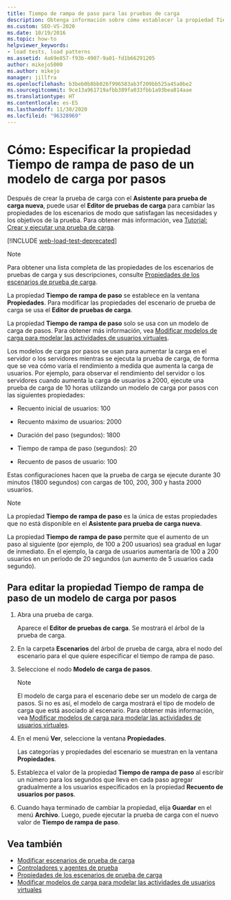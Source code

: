 ```yaml
---
title: Tiempo de rampa de paso para las pruebas de carga
description: Obtenga información sobre cómo establecer la propiedad Tiempo de rampa de paso en la ventana Propiedades. La propiedad Tiempo de rampa de paso solo se utiliza con un modelo de carga por pasos.
ms.custom: SEO-VS-2020
ms.date: 10/19/2016
ms.topic: how-to
helpviewer_keywords:
- load tests, load patterns
ms.assetid: 4a69e857-f93b-4907-9a01-fd1b66291205
author: mikejo5000
ms.author: mikejo
manager: jillfra
ms.openlocfilehash: b3beb0b8bb026f996583ab3f209bb525a45a0be2
ms.sourcegitcommit: 9ce13a961719afbb389fa033fbb1a93bea814aae
ms.translationtype: HT
ms.contentlocale: es-ES
ms.lasthandoff: 11/30/2020
ms.locfileid: "96328969"
---
```

# <a name="how-to-specify-the-step-ramp-time-property-for-a-step-load-pattern"></a>Cómo: Especificar la propiedad Tiempo de rampa de paso de un modelo de carga por pasos

Después de crear la prueba de carga con el **Asistente para prueba de carga nueva**, puede usar el **Editor de pruebas de carga** para cambiar las propiedades de los escenarios de modo que satisfagan las necesidades y los objetivos de la prueba. Para obtener más información, vea [Tutorial: Crear y ejecutar una prueba de carga](../test/walkthrough-create-and-run-a-load-test.md).

[!INCLUDE [web-load-test-deprecated](includes/web-load-test-deprecated.md)]

> [!NOTE]
> Para obtener una lista completa de las propiedades de los escenarios de pruebas de carga y sus descripciones, consulte [Propiedades de los escenarios de prueba de carga](../test/load-test-scenario-properties.md).

La propiedad **Tiempo de rampa de paso** se establece en la ventana **Propiedades**. Para modificar las propiedades del escenario de prueba de carga se usa el **Editor de pruebas de carga**.

La propiedad **Tiempo de rampa de paso** solo se usa con un modelo de carga de pasos. Para obtener más información, vea [Modificar modelos de carga para modelar las actividades de usuarios virtuales](../test/edit-load-patterns-to-model-virtual-user-activities.md).

Los modelos de carga por pasos se usan para aumentar la carga en el servidor o los servidores mientras se ejecuta la prueba de carga, de forma que se vea cómo varía el rendimiento a medida que aumenta la carga de usuarios. Por ejemplo, para observar el rendimiento del servidor o los servidores cuando aumenta la carga de usuarios a 2000, ejecute una prueba de carga de 10 horas utilizando un modelo de carga por pasos con las siguientes propiedades:

- Recuento inicial de usuarios: 100

- Recuento máximo de usuarios: 2000

- Duración del paso (segundos): 1800

- Tiempo de rampa de paso (segundos): 20

- Recuento de pasos de usuario: 100

Estas configuraciones hacen que la prueba de carga se ejecute durante 30 minutos (1800 segundos) con cargas de 100, 200, 300 y hasta 2000 usuarios.

> [!NOTE]
> La propiedad **Tiempo de rampa de paso** es la única de estas propiedades que no está disponible en el **Asistente para prueba de carga nueva**.

La propiedad **Tiempo de rampa de paso** permite que el aumento de un paso al siguiente (por ejemplo, de 100 a 200 usuarios) sea gradual en lugar de inmediato. En el ejemplo, la carga de usuarios aumentaría de 100 a 200 usuarios en un período de 20 segundos (un aumento de 5 usuarios cada segundo).

## <a name="to-edit-the-step-ramp-time-property-for-a-step-load-pattern"></a>Para editar la propiedad Tiempo de rampa de paso de un modelo de carga por pasos

1. Abra una prueba de carga.

     Aparece el **Editor de pruebas de carga**. Se mostrará el árbol de la prueba de carga.

2. En la carpeta **Escenarios** del árbol de prueba de carga, abra el nodo del escenario para el que quiere especificar el tiempo de rampa de paso.

3. Seleccione el nodo **Modelo de carga de pasos**.

    > [!NOTE]
    > El modelo de carga para el escenario debe ser un modelo de carga de pasos. Si no es así, el modelo de carga mostrará el tipo de modelo de carga que está asociado al escenario. Para obtener más información, vea [Modificar modelos de carga para modelar las actividades de usuarios virtuales](../test/edit-load-patterns-to-model-virtual-user-activities.md).

4. En el menú **Ver**, seleccione la ventana **Propiedades**.

     Las categorías y propiedades del escenario se muestran en la ventana **Propiedades**.

5. Establezca el valor de la propiedad **Tiempo de rampa de paso** al escribir un número para los segundos que lleva en cada paso agregar gradualmente a los usuarios especificados en la propiedad **Recuento de usuarios por pasos**.

6. Cuando haya terminado de cambiar la propiedad, elija **Guardar** en el menú **Archivo**. Luego, puede ejecutar la prueba de carga con el nuevo valor de **Tiempo de rampa de paso**.

## <a name="see-also"></a>Vea también

- [Modificar escenarios de prueba de carga](../test/edit-load-test-scenarios.md)
- [Controladores y agentes de prueba](configure-test-agents-and-controllers-for-load-tests.md)
- [Propiedades de los escenarios de prueba de carga](../test/load-test-scenario-properties.md)
- [Modificar modelos de carga para modelar las actividades de usuarios virtuales](../test/edit-load-patterns-to-model-virtual-user-activities.md)
